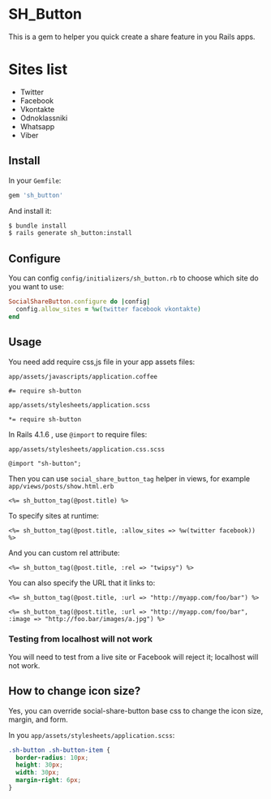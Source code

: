 # SH_Button

This is a gem to helper you quick create a share feature in you Rails apps.

# Sites list

* Twitter
* Facebook
* Vkontakte
* Odnoklassniki
* Whatsapp
* Viber

## Install

In your `Gemfile`:

```ruby
gem 'sh_button'
```

And install it:

```bash
$ bundle install
$ rails generate sh_button:install
```

## Configure 

You can config `config/initializers/sh_button.rb` to choose which site do you want to use:

```ruby
SocialShareButton.configure do |config|
  config.allow_sites = %w(twitter facebook vkontakte)
end
```

## Usage

You need add require css,js file in your app assets files:

`app/assets/javascripts/application.coffee`

```
#= require sh-button
```

`app/assets/stylesheets/application.scss`

```
*= require sh-button
```

In Rails 4.1.6 , use `@import` to require files:

`app/assets/stylesheets/application.css.scss`

```
@import "sh-button";
```

Then you can use `social_share_button_tag` helper in views, for example `app/views/posts/show.html.erb`

```erb
<%= sh_button_tag(@post.title) %>
```

To specify sites at runtime:

```erb
<%= sh_button_tag(@post.title, :allow_sites => %w(twitter facebook)) %>
```

And you can custom rel attribute:

```erb
<%= sh_button_tag(@post.title, :rel => "twipsy") %>
```

You can also specify the URL that it links to:

```erb
<%= sh_button_tag(@post.title, :url => "http://myapp.com/foo/bar") %>
```

```erb
<%= sh_button_tag(@post.title, :url => "http://myapp.com/foo/bar", :image => "http://foo.bar/images/a.jpg") %>
```

### Testing from localhost will not work

You will need to test from a live site or Facebook will reject it; localhost will not work.


## How to change icon size?

Yes, you can override social-share-button base css to change the icon size, margin, and form.

In you `app/assets/stylesheets/application.scss`:

```scss
.sh-button .sh-button-item {
  border-radius: 10px;
  height: 30px;
  width: 30px;
  margin-right: 6px;
}
```

